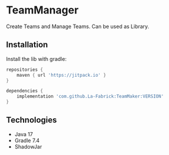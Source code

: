 # TeamManager

Create Teams and Manage Teams. Can be used as Library.

## Installation

Install the lib with gradle:
```gradle
repositories {
    maven { url 'https://jitpack.io' }
}
```
```gradle
dependencies {
    implementation 'com.github.La-Fabrick:TeamMaker:VERSION'
}
```

## Technologies

- Java 17
- Gradle 7.4
- ShadowJar
